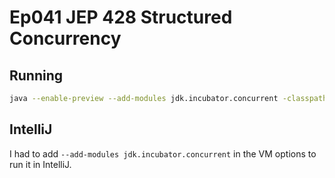 # Ep041 JEP 428 Structured Concurrency

## Running

```bash
java --enable-preview --add-modules jdk.incubator.concurrent -classpath `pwd`/structured-concurrency-playground/target/classes net.thedailycode.Main
```

## IntelliJ

I had to add `--add-modules jdk.incubator.concurrent` in the VM options to run it in IntelliJ.